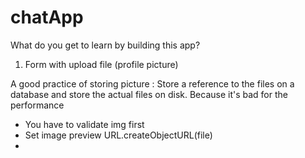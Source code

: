 # chatApp

What do you get to learn by building this app?

1. Form with upload file (profile picture)

A good practice of storing picture : Store a reference to the files on a database and store the actual files on disk.
Because it's bad for the performance

- You have to validate img first
- Set image preview URL.createObjectURL(file)
-
